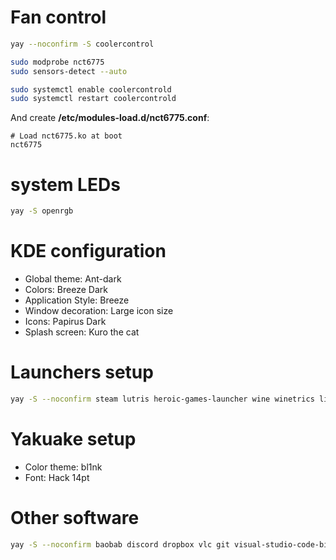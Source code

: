 # Fan control

```bash
yay --noconfirm -S coolercontrol

sudo modprobe nct6775
sudo sensors-detect --auto

sudo systemctl enable coolercontrold
sudo systemctl restart coolercontrold
```

And create **/etc/modules-load.d/nct6775.conf**:

```
# Load nct6775.ko at boot
nct6775
```

# system LEDs

```bash
yay -S openrgb
```

# KDE configuration

- Global theme: Ant-dark
- Colors: Breeze Dark
- Application Style: Breeze
- Window decoration: Large icon size
- Icons: Papirus Dark
- Splash screen: Kuro the cat

# Launchers setup

```bash
yay -S --noconfirm steam lutris heroic-games-launcher wine winetrics lib32-gnutls
```

# Yakuake setup

- Color theme: bl1nk
- Font: Hack 14pt

# Other software

```bash
yay -S --noconfirm baobab discord dropbox vlc git visual-studio-code-bin yakuake python-pip python gitkraken veracrypt python-pygments
```
